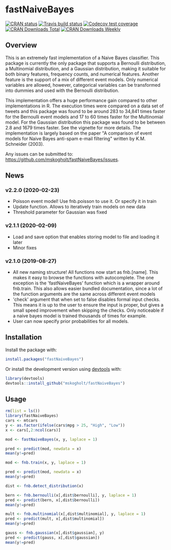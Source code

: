 fastNaiveBayes
==============

[![CRAN status](https://www.r-pkg.org/badges/version/fastNaiveBayes)](https://cran.r-project.org/package=fastNaiveBayes) [![Travis build status](https://travis-ci.org/mskogholt/fastNaiveBayes.svg?branch=master)](https://travis-ci.org/mskogholt/fastNaiveBayes) [![Codecov test coverage](https://codecov.io/gh/mskogholt/fastNaiveBayes/branch/master/graph/badge.svg)](https://codecov.io/gh/mskogholt/fastNaiveBayes?branch=master) [![CRAN Downloads Total](http://cranlogs.r-pkg.org/badges/grand-total/fastNaiveBayes)](https://cran.r-project.org/package=fastNaiveBayes) [![CRAN Downloads Weekly](http://cranlogs.r-pkg.org/badges/last-week/fastNaiveBayes)](https://cran.r-project.org/package=fastNaiveBayes)

Overview
--------

This is an extremely fast implementation of a Naive Bayes classifier. This package is currently the only package that supports a Bernoulli distribution, a Multinomial distribution, and a Gaussian distribution, making it suitable for both binary features, frequency counts, and numerical features. Another feature is the support of a mix of different event models. Only numerical variables are allowed, however, categorical variables can be transformed into dummies and used with the Bernoulli distribution.

This implementation offers a huge performance gain compared to other implementations in R. The execution times were compared on a data set of tweets and this package was found to be around 283 to 34,841 times faster for the Bernoulli event models and 17 to 60 times faster for the Multinomial model. For the Gaussian distribution this package was found to be between 2.8 and 1679 times faster. See the vignette for more details. The implementation is largely based on the paper "A comparison of event models for Naive Bayes anti-spam e-mail filtering" written by K.M. Schneider (2003).

Any issues can be submitted to: <https://github.com/mskogholt/fastNaiveBayes/issues>.

News
----

### v2.2.0 (2020-02-23)

-   Poisson event model! Use fnb.poisson to use it. Or specify it in train
-   Update function. Allows to iteratively train models on new data
-   Threshold parameter for Gaussian was fixed

### v2.1.1 (2020-02-09)

-   Load and save option that enables storing model to file and loading it later
-   Minor fixes

### v2.1.0 (2019-08-27)

-   All new naming structure! All functions now start as fnb.\[name\]. This makes it easy to browse the functions with autocomplete. The one exception is the 'fastNaiveBayes' function which is a wrapper around fnb.train. This also allows easier bundled documentation, since a lot of the function arguments are the same across different event models
-   'check' argument that when set to false disables formal input checks. This means it is up to the user to ensure the input is proper, but gives a small speed improvement when skipping the checks. Only noticeable if a naive bayes model is trained thousands of times for example.
-   User can now specify prior probabilities for all models.

Installation
------------

Install the package with:

``` r
install.packages("fastNaiveBayes")
```

Or install the development version using [devtools](https://github.com/hadley/devtools) with:

``` r
library(devtools)
devtools::install_github("mskogholt/fastNaiveBayes")
```

Usage
-----

``` r
rm(list = ls())
library(fastNaiveBayes)
cars <- mtcars
y <- as.factor(ifelse(cars$mpg > 25, "High", "Low"))
x <- cars[,2:ncol(cars)]

mod <- fastNaiveBayes(x, y, laplace = 1)

pred <- predict(mod, newdata = x)
mean(y!=pred)

mod <- fnb.train(x, y, laplace = 1)

pred <- predict(mod, newdata = x)
mean(y!=pred)

dist <- fnb.detect_distribution(x)

bern <- fnb.bernoulli(x[,dist$bernoulli], y, laplace = 1)
pred <- predict(bern, x[,dist$bernoulli])
mean(y!=pred)

mult <- fnb.multinomial(x[,dist$multinomial], y, laplace = 1)
pred <- predict(mult, x[,dist$multinomial])
mean(y!=pred)

gauss <- fnb.gaussian(x[,dist$gaussian], y)
pred <- predict(gauss, x[,dist$gaussian])
mean(y!=pred)
```
